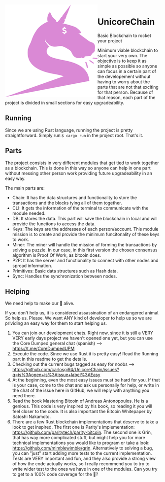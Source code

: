 <img src="https://github.com/carlosgj94/UnicoreChain/blob/master/logo.png" align="left" height="300" width="300">

 # UnicoreChain
 Basic Blockchain to rocket your project
 
Minimum viable blockchain to start your very own. The objective is to keep it as simple as possible so anyone can focus in a certain part of the developement without having to worry about the parts that are not that exciting for that person.
Because of that reason, each part of the project is divided in small sections for easy upgradeability.

## Running
Since we are using Rust language, running the project is pretty straightforward. Simply run:```$ cargo run``` in the project root. That's it.
## Parts
The project consists in very different modules that get tied to work together as a blockchain. This is done in this way so anyone can help in one part without messing other person work providing future upgradeability in an easy way.

The main parts are:
- Chain: It has the data structures and functionality to store the transactions and the blocks tying all of them together.
- CLI: It gets the information of the terminal to communicate with the module needed.
- DB: It stores the data. This part will save the blockchain in local and will provide the funcitons to access the data.
- Keys: The keys are the addresses of each person/account. This module mission is to create and provide the minimum funcitonality of these keys to work.
- Miner: The miner will handle the mission of forming the transactions by solving a puzzle. In our case, in this first version the chosen consensus algorithm is Proof Of Work, as bitcoin does.
- P2P: It has the server and functionality to connect with other nodes and spread information.
- Primitives: Basic data structures such as Hash data.
- Sync: Handles the synchronization between nodes.

## Helping
We need help to make our 🦄 alive. 

If you don't help us, it is considered assassination of an endangered animal. So help us. Please.
We want ANY kind of developer to help us so we are prividing an easy way for them to start helping us.
1. You can join our development chats. Right now, since it is still a VERY VERY early days project we haven't opened one yet, but you can use the Core Dumped general chat (spanish) --> https://t.me/CoreDumpedUPM
2. Execute the code. Since we use Rust it is pretty easy! Read the Running part in this readme to get the details.
3. Checking out the current bugs tagged as easy for noobs --> https://github.com/carlosgj94/UnicoreChain/issues?q=is%3Aopen+is%3Aissue+label%3AEasy
4. At the beginning, even the most easy issues must be hard for you. If that is your case, come to the chat and ask us personally for help, or write in the chat of the issue here in GitHub, we will reply with anything you need there.
5. Read the book Mastering Bitcoin of Andreas Antonopoulos. He is a genious. This code is very inspired by his book, so reading it you will feel closer to the code. It is also important the Bitcoin Whitepaper by Satoshi Nakamoto.
6. There are a few Rust blockchain implementations that deserve to take a look to get inspired. The first one is Parity's implementation: https://github.com/paritytech/parity-bitcoin. The second one is Grin, that has way more complicated stuff, but might help you for more technical implementations you would like to program or take a look: https://github.com/mimblewimble/grin.
 Alternatively to solving a bug, you can "just" start adding more tests to the current implementation. Tests are VERY important and fun, and they also provide a strong view of how the code actually works, so I really recommend you to try to write wider test to the ones we have in one of the modules. Can you try to get to a 100% code coverage for the 🦄?
